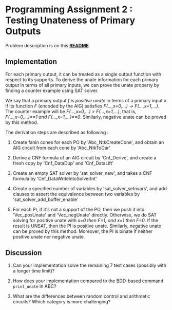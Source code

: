 # Programming Assignment 2 : Testing Unateness of Primary Outputs

Problem description is on this [**README**](https://github.com/NTU-ALComLab/LSV-PA/blob/master/lsv/pa2/README.md)

## Implementation

For each primary output, it can be treated as a single output function with respect to its supports. To derive the unate information for each primary output in terms of all primary inputs, we can prove the unate property by finding a counter example using SAT solver. 

We say that a primary output _f_ is _positive unate_ in terms of a primary input _x_ if its function _F_ (encoded by the AIG) satisfies _F(...,x=0,...) &rarr; F(...,x=1,...)_. The counter example will be _F(...,x=0,...) > F(...,x=1,...)_, that is, _F(...,x=0,...)==1 and F(...,x=1,...)==0_. Similarly, negative unate can be proved by this method.

The derivation steps are described as following : 

1. Create fanin cones for each PO by 'Abc_NtkCreateCone', and obtain an AIG circuit from each cone by 'Abc_NtkToDar'

2. Derive a CNF formula of an AIG circuit by 'Cnf_Derive', and create a fresh copy by 'Cnf_DataDup' and 'Cnf_DataLift'

3. Create an empty SAT solver by 'sat_solver_new', and takes a CNF formula by 'Cnf_DataWriteIntoSolverInt'

4. Create a specified number of variables by 'sat_solver_setnvars', and add clauses to assert the equivalence between two variables by 'sat_solver_add_buffer_enable'

5. For each PI, if it's not a support of the PO, then we push it into 'Vec_posUnate' and 'Vec_negUnate' directly. Otherwise, we do SAT solving for positive unate with _x=0 then F=1, and x=1 then F=0_. If the result is UNSAT, then the PI is positive unate. Similarly, negative unate can be proved by this method. Moreover, the PI is binate if neither positive unate nor negative unate.

## Discussion

1. Can your implementation solve the remaining 7 test cases (possibly with a longer time limit)?


2. How does your implementation compared to the BDD-based command `print_unate` in ABC?


3. What are the differences between random control and arithmetic circuits? Which category is more challenging?


